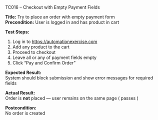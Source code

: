 TC016 – Checkout with Empty Payment Fields

**Title:** Try to place an order with empty payment form  
**Precondition:** User is logged in and has product in cart  

**Test Steps:**
1. Log in to https://automationexercise.com
2. Add any product to the cart
3. Proceed to checkout
4. Leave all or any of payment fields empty
5. Click “Pay and Confirm Order”

**Expected Result:**  
System should block submission and show error messages for required fields  

**Actual Result:**  
Order is **not** placed — user remains on the same page ( passes )  

**Postcondition:**  
No order is created
